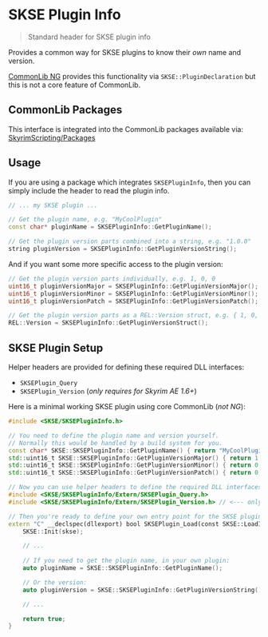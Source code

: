 # SKSE Plugin Info

> Standard header for SKSE plugin info

Provides a common way for SKSE plugins to know their _own_ name and version.

[CommonLib NG](https://github.com/CharmedBaryon/CommonLibSSE-NG) provides this functionality via `SKSE::PluginDeclaration` but this is not a core feature of CommonLib.

## CommonLib Packages

This interface is integrated into the CommonLib packages available via: [SkyrimScripting/Packages](https://github.com/SkyrimScripting/Packages)

## Usage

If you are using a package which integrates `SKSEPluginInfo`, then you can simply include the header to read the plugin info.

```cpp
// ... my SKSE plugin ...

// Get the plugin name, e.g. "MyCoolPlugin"
const char* pluginName = SKSEPluginInfo::GetPluginName();

// Get the plugin version parts combined into a string, e.g. "1.0.0"
string pluginVersion = SKSEPluginInfo::GetPluginVersionString();
```

And if you want some more specific access to the plugin version:

```cpp
// Get the plugin version parts individually, e.g. 1, 0, 0
uint16_t pluginVersionMajor = SKSEPluginInfo::GetPluginVersionMajor();
uint16_t pluginVersionMinor = SKSEPluginInfo::GetPluginVersionMinor();
uint16_t pluginVersionPatch = SKSEPluginInfo::GetPluginVersionPatch();

// Get the plugin version parts as a REL::Version struct, e.g. { 1, 0, 0 }
REL::Version = SKSEPluginInfo::GetPluginVersionStruct();
```

## SKSE Plugin Setup

Helper headers are provided for defining these required DLL interfaces:

- `SKSEPlugin_Query`
- `SKSEPlugin_Version` (_only requires for Skyrim AE 1.6+_)

Here is a minimal working SKSE plugin using core CommonLib (_not NG_):

```cpp
#include <SKSE/SKSEPluginInfo.h>

// You need to define the plugin name and version yourself.
// Normally this would be handled by a build system for you.
const char* SKSE::SKSEPluginInfo::GetPluginName() { return "MyCoolPlugin"; }
std::uint16_t SKSE::SKSEPluginInfo::GetPluginVersionMajor() { return 1; }
std::uint16_t SKSE::SKSEPluginInfo::GetPluginVersionMinor() { return 0; }
std::uint16_t SKSE::SKSEPluginInfo::GetPluginVersionPatch() { return 0; }

// Now you can use helper headers to define the required DLL interfaces.
#include <SKSE/SKSEPluginInfo/Extern/SKSEPlugin_Query.h>
#include <SKSE/SKSEPluginInfo/Extern/SKSEPlugin_Version.h> // <--- only needed for AE

// Then you're ready to define your own entry point for the SKSE plugin
extern "C" __declspec(dllexport) bool SKSEPlugin_Load(const SKSE::LoadInterface* skse) {
    SKSE::Init(skse);

    // ...
    
    // If you need to get the plugin name, in your own plugin:
    auto pluginName = SKSE::SKSEPluginInfo::GetPluginName();

    // Or the version:
    auto pluginVersion = SKSE::SKSEPluginInfo::GetPluginVersionString();

    // ...

    return true;
}
```
